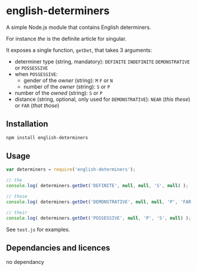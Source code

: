 # english-determiners

A simple Node.js module that contains English determiners.

For instance _the_ is the definite article for singular.

It exposes a single function, `getDet`, that takes 3 arguments:

* determiner type (string, mandatory): `DEFINITE` `INDEFINITE` `DEMONSTRATIVE` or `POSSESSIVE`
* when `POSSESSIVE`:
  * gender of the *owner* (string): `M` `F` or `N`
  * number of the *owner* (string): `S` or `P`
* number of the *owned* (string): `S` or `P`
* distance (string, optional, only used for `DEMONSTRATIVE`): `NEAR` (_this these_) or `FAR` (_that those_)

## Installation 
```sh
npm install english-determiners
```

## Usage

```javascript
var determiners = require('english-determiners');

// the
console.log( determiners.getDet('DEFINITE', null, null, 'S', null) );

// those
console.log( determiners.getDet('DEMONSTRATIVE', null, null, 'P', 'FAR') );

// their
console.log( determiners.getDet('POSSESSIVE', null, 'P', 'S', null) );
```

See `test.js` for examples.

## Dependancies and licences

no dependancy
